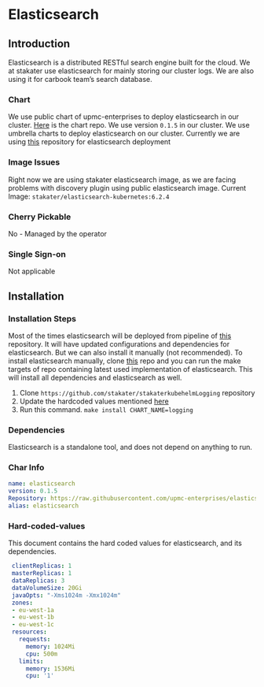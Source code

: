 # Elasticsearch

## Introduction

Elasticsearch is a distributed RESTful search engine built for the cloud. We at stakater use elasticsearch for mainly storing our cluster logs. We are also using it for carbook team’s search database. 

### Chart

We use public chart of upmc-enterprises to deploy elasticsearch in our cluster. [Here](https://github.com/upmc-enterprises/elasticsearch-operator/tree/master/charts/elasticsearch) is the chart repo.
We use version `0.1.5` in our cluster. We use umbrella charts to deploy elasticsearch on our cluster. Currently we are using [this](https://github.com/stakater/stakaterkubelogging) repository for elasticsearch deployment

### Image Issues

Right now we are using stakater elasticsearch image, as we are facing problems with discovery plugin using public elasticsearch image.
Current Image: `stakater/elasticsearch-kubernetes:6.2.4`

### Cherry Pickable

No - Managed by the operator

### Single Sign-on

Not applicable

## Installation

### Installation Steps

Most of the times elasticsearch will be deployed from pipeline of [this](https://github.com/stakater/stakaterkubehelmLogging) repository. It will have updated configurations and dependencies for elasticsearch. But we can also install it manually (not recommended). To install elasticsearch manually, clone [this](https://github.com/stakater/stakaterkubehelmLogging) repo and you can run the make targets of repo containing latest used implementation of elasticsearch. This will install all dependencies and elasticsearch as well.

1. Clone `https://github.com/stakater/stakaterkubehelmLogging` repository
2. Update the hardcoded values mentioned [here](#Hard-coded-values)
3. Run this command. `make install CHART_NAME=logging`

### Dependencies

Elasticsearch is a standalone tool, and does not depend on anything to run.  

### Char Info

```yaml
name: elasticsearch
version: 0.1.5
Repository: https://raw.githubusercontent.com/upmc-enterprises/elasticsearch-operator/master/charts
alias: elasticsearch
```

### Hard-coded-values

This document contains the hard coded values for elasticsearch, and its dependencies.

```yaml
 clientReplicas: 1
 masterReplicas: 1
 dataReplicas: 3
 dataVolumeSize: 20Gi
 javaOpts: "-Xms1024m -Xmx1024m"
 zones:
 - eu-west-1a
 - eu-west-1b
 - eu-west-1c
 resources:
   requests:
     memory: 1024Mi
     cpu: 500m
   limits:
     memory: 1536Mi
     cpu: '1'
```